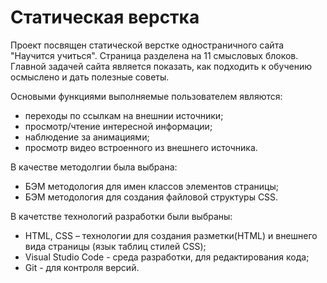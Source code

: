 # Статическая верстка

Проект посвящен статической верстке одностраничного сайта "Научится учиться".
Страница разделена на 11 смысловых блоков. Главной задачей сайта является показать, как подходить к обучению осмыслено и дать полезные советы.

Основыми функциями выполняемые пользователем являются:
- переходы по ссылкам на внешнии источники;
- просмотр/чтение интересной информации;
- наблюдение за анимациями;
- просмотр видео встроенного из внешнего источника.

В качестве методолгии была выбрана:
- БЭМ методология для имен классов элементов страницы;
- БЭМ методология для создания файловой структуры CSS.

В качетстве технологий разработки были выбраны:
- HTML, CSS – технологии для создания разметки(HTML) и внешнего вида страницы (язык таблиц стилей CSS);
- Visual Studio Code - среда разработки, для редактирования кода;
- Git - для контроля версий.




